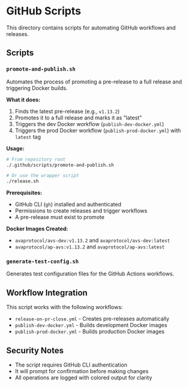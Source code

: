 # GitHub Scripts

This directory contains scripts for automating GitHub workflows and releases.

## Scripts

### `promote-and-publish.sh`

Automates the process of promoting a pre-release to a full release and triggering Docker builds.

**What it does:**
1. Finds the latest pre-release (e.g., `v1.13.2`)
2. Promotes it to a full release and marks it as "latest"
3. Triggers the dev Docker workflow (`publish-dev-docker.yml`)
4. Triggers the prod Docker workflow (`publish-prod-docker.yml`) with `latest` tag

**Usage:**
```bash
# From repository root
./.github/scripts/promote-and-publish.sh

# Or use the wrapper script
./release.sh
```

**Prerequisites:**
- GitHub CLI (`gh`) installed and authenticated
- Permissions to create releases and trigger workflows
- A pre-release must exist to promote

**Docker Images Created:**
- `avaprotocol/avs-dev:v1.13.2` and `avaprotocol/avs-dev:latest`
- `avaprotocol/ap-avs:v1.13.2` and `avaprotocol/ap-avs:latest`

### `generate-test-config.sh`

Generates test configuration files for the GitHub Actions workflows.

## Workflow Integration

This script works with the following workflows:
- `release-on-pr-close.yml` - Creates pre-releases automatically
- `publish-dev-docker.yml` - Builds development Docker images
- `publish-prod-docker.yml` - Builds production Docker images

## Security Notes

- The script requires GitHub CLI authentication
- It will prompt for confirmation before making changes
- All operations are logged with colored output for clarity
